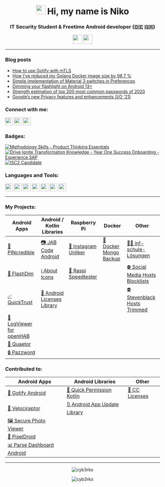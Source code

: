 <h1 align="center"><img src="https://media.giphy.com/media/hvRJCLFzcasrR4ia7z/giphy.gif" height="30px"> Hi, my name is Niko</h1>
<h3 align="center">IT Security Student & Freetime Android developer (🇩🇪 🇬🇷)</h3>

<p align=center>
  <a href="https://signal.org/donate"><img src="https://img.shields.io/badge/Signal%20Sponsor-3B45FD?style=for-the-badge&logo=signal&logoColor=ffffff&cacheSeconds=604800" height="30"></a> <a href="https://matrix.org/membership"><img src="https://img.shields.io/badge/Matrix%20Member-000000?style=for-the-badge&logo=matrix&logoColor=ffffff&cacheSeconds=604800" height="30"/></a>
</p>

---

### Blog posts
<!-- BLOG-POST-LIST:START -->
- [How to use Gotify with mTLS](https://cyb3rko.medium.com/how-to-use-gotify-with-mtls-3792ce6f8b3c?source=rss-3c4b9744f515------2)
- [How I’ve reduced my Golang Docker image size by 98,7 %](https://cyb3rko.medium.com/how-ive-reduced-my-golang-docker-image-size-by-98-7-ab1ab7b5cb26?source=rss-3c4b9744f515------2)
- [Simple implementation of Material 3 switches in Preferences](https://cyb3rko.medium.com/simple-implementation-of-material-3-switches-in-preferences-4b83ea3202d1?source=rss-3c4b9744f515------2)
- [Dimming your flashlight on Android 13+](https://cyb3rko.medium.com/dimming-your-flashlight-on-android-13-835cdf2d6f3e?source=rss-3c4b9744f515------2)
- [Strength estimation of top 200 most common passwords of 2020](https://cyb3rko.medium.com/strength-estimation-of-top-200-most-common-passwords-of-2020-8c25ba661e4b?source=rss-3c4b9744f515------2)
- [Google’s new Privacy features and enhancements &lpar;I/O ‘21&rpar;](https://cyb3rko.medium.com/googles-new-privacy-features-and-enhancements-i-o-21-1928bc031735?source=rss-3c4b9744f515------2)
<!-- BLOG-POST-LIST:END -->

<h3 align="left">Connect with me:</h3>

<a href="https://medium.com/@cyb3rko"><img src="https://img.shields.io/badge/Medium-000000?style=for-the-badge&logo=medium&cacheSeconds=604800" height="25"/></a> <a href="https://stackoverflow.com/users/9077356"><img src="https://img.shields.io/badge/Stack%20Overflow-F58025?style=for-the-badge&logo=stackoverflow&logoColor=ffffff&cacheSeconds=604800" height="25"/></a> <a href="https://www.linkedin.com/in/cyb3rko"><img src="https://img.shields.io/badge/LinkedIn-0A66C2?style=for-the-badge&cacheSeconds=604800" height="25"/></a>

<h3 align="left">Badges:</h3>

<!--START_SECTION:badges-->
[![Methodology Skills - Product Thinking Essentials](https://images.credly.com/size/110x110/images/3066ac63-3f4b-49f0-a8ac-f9e295ce5921/image.png)](http://www.credly.com/badges/8ea3680a-ebe9-46e3-8491-f59fda08a195 "Methodology Skills - Product Thinking Essentials")
[![Drive Ignite Transformation Knowledge - Year One Success Onboarding - Experience SAP](https://images.credly.com/size/110x110/images/4ae8d0a1-22ef-41d7-87d8-c1711f462103/image.png)](http://www.credly.com/badges/716dff02-f8c3-4d83-90ac-95c4617e328e "Drive Ignite Transformation Knowledge - Year One Success Onboarding - Experience SAP")
[![ISC2 Candidate](https://images.credly.com/size/110x110/images/9180921d-4a13-429e-9357-6f9706a554f0/image.png)](http://www.credly.com/badges/cce7001e-02b6-43dd-9f3a-025d0286f714 "ISC2 Candidate")
<!--END_SECTION:badges-->

<h3 align="left">Languages and Tools:</h3>

<img src="https://img.shields.io/badge/Android-3DDC84?style=for-the-badge&logo=androidstudio&logoColor=ffffff&cacheSeconds=604800" height="25"/> <img src="https://img.shields.io/badge/Kotlin-7F52FF?style=for-the-badge&logo=kotlin&logoColor=ffffff&cacheSeconds=604800" height="25"/> <img src="https://img.shields.io/badge/Java-ED8B00?style=for-the-badge&cacheSeconds=604800" height="25"/> <img src="https://img.shields.io/badge/C%2B%2B-00599C?style=for-the-badge&logo=cplusplus&cacheSeconds=604800" height="25"/> <img src="https://img.shields.io/badge/Flutter-02569B?style=for-the-badge&logo=flutter&cacheSeconds=604800" height="25"/> <img src="https://img.shields.io/badge/Python-3776AB?style=for-the-badge&logo=python&logoColor=ffffff&cacheSeconds=604800" height="25"/> <img src="https://img.shields.io/badge/ABAP-0FAAFF?style=for-the-badge&logo=sap&logoColor=ffffff&cacheSeconds=604800" height="25"/>

---

### My Projects:

| Android Apps | Android / Kotlin Libraries | Raspberry Pi | Docker | Other |
|---|---|---|---|---|
| [🔢 PINcredible](https://github.com/cyb3rko/pincredible) |  [📷 JAB Code Android](https://github.com/cyb3rko/jabcode-android) | [📵 Instagram Unliker](https://github.com/cyb3rko/instagram-unliker) | [💾 Docker Mongo Backup](https://github.com/cyb3rko/docker-mongodb-backup) | [👨‍🏫 inf-schule-Lösungen](https://github.com/cyb3rko/inf-schule-loesungen) |
| [🔦 FlashDim](https://github.com/cyb3rko/flashdim) | [ℹ️ About Icons](https://github.com/cyb3rko/about-icons) | [🚀 Raspi Speedtester](https://github.com/cyb3rko/raspi-speedtester) |  | [⛔ Social Media Hosts Blocklists](https://github.com/cyb3rko/social-media-hosts-blocklists) |
| [✅ QuickTrust](https://github.com/cyb3rko/quicktrust) | [📝 Android Licenses Library](https://github.com/cyb3rko/android-licenses-library) |  |  | [⛔ Stevenblack Hosts Trimmed](https://github.com/cyb3rko/stevenblack-hosts-trimmed) |
| [🔎 LogViewer for openHAB](https://github.com/cyb3rko/logviewer-for-openhab-app) |  |  |  |  |
| [📜 Quaetor](https://github.com/cyb3rko/quaetor-public) |  |  |  |  |
| [🔒 Pazzword](https://github.com/cyb3rko/pazzword) |  |  |  |  |

### Contributed to:

| Android Apps | Android Libraries | Other |
|---|---|---|
| [📨 Gotify Android](https://github.com/gotify/android) | [🔑 Quick Permission Kotlin](https://github.com/cyb3rko/QuickPermissions-Kotlin) | [📝 CC Licenses](https://github.com/santisoler/cc-licenses) |
| [🚗 Velociraptor](https://github.com/cyb3rko/velociraptor-v2) | [🔃 Android App Update Library](https://github.com/Piashsarker/AndroidAppUpdateLibrary) |  |
| [🖼️ Secure Photo Viewer](https://github.com/cyb3rko/Secure-Photo-Viewer) |  |  |
| [📸 PixelDroid](https://github.com/H-PixelDroid/PixelDroid)  |  |  |
| [📊 Parse Dashboard Android](https://github.com/bitterbit/Parse-Dashboard-Android) |  |  |

---

<p align="center"> <img src="https://github-readme-stats.vercel.app/api/top-langs?username=cyb3rko&show_icons=true&locale=en&layout=compact" alt="cyb3rko" /></p>
<p align="center"> <img src=https://github-readme-stats.vercel.app/api?username=cyb3rko&show_icons=true alt=cyb3rko /> </p>
